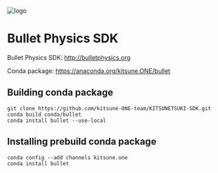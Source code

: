 ![logo](icon.png)

Bullet Physics SDK
==================

Bullet Physics SDK: http://bulletphysics.org

Conda package: https://anaconda.org/kitsune.ONE/bullet


Building conda package
----------------------

```
git clone https://github.com/kitsune-ONE-team/KITSUNETSUKI-SDK.git
conda build conda/bullet
conda install bullet --use-local
```


Installing prebuild conda package
---------------------------------

```
conda config --add channels kitsune.one
conda install bullet
```
